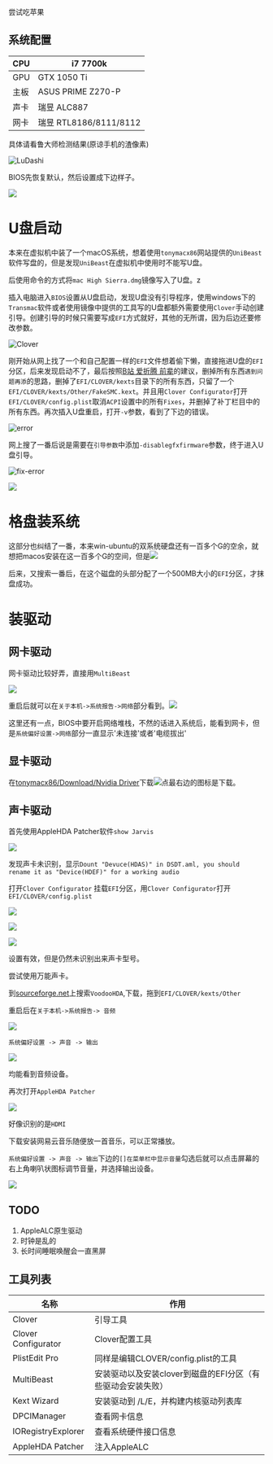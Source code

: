 尝试吃苹果



## 系统配置

| CPU  | i7 7700k    |
| ---- | ----------- |
| GPU  | GTX 1050 Ti |
| 主板 | ASUS PRIME Z270-P |
| 声卡    | 瑞昱 ALC887            |
| 网卡     | 瑞昱 RTL8186/8111/8112            |

具体请看鲁大师检测结果(原谅手机的渣像素)

![LuDashi](/images/20190513/LuDashi.jpg)

BIOS先恢复默认，然后设置成下边样子。

![](/images/20190513/BIOS-config.jpg)


# U盘启动

本来在虚拟机中装了一个macOS系统，想着使用`tonymacx86`网站提供的`UniBeast`软件写盘的，但是发现`UniBeast`在虚拟机中使用时不能写U盘。

后使用命令的方式将`mac High Sierra.dmg`镜像写入了U盘。z

插入电脑进入`BIOS`设置从U盘启动，发现U盘没有引导程序，使用windows下的`Transmac`软件或者使用镜像中提供的工具写的U盘都额外需要使用`Clover`手动创建引导。创建引导的时候只需要写成`EFI`方式就好，其他的无所谓，因为后边还要修改参数。

![Clover](/images/20190513/Clover.png)

刚开始从网上找了一个和自己配置一样的`EFI`文件想着偷下懒，直接拖进U盘的`EFI`分区，后来发现启动不了，最后按照[B站 爱折腾 前辈](https://www.bilibili.com/video/av8653761?from=search&seid=87555593627717333)的建议，删掉所有东西`遇到问题再添`的思路，删掉了`EFI/CLOVER/kexts`目录下的所有东西，只留了一个`EFI/CLOVER/kexts/Other/FakeSMC.kext`。并且用`Clover Configurator`打开`EFI/CLOVER/config.plist`取消`ACPI`设置中的所有`Fixes`，并删掉了补丁栏目中的所有东西。再次插入U盘重启，打开`-v`参数，看到了下边的错误。

![error](/images/20190513/error.jpg)

网上搜了一番后说是需要在`引导参数`中添加`-disablegfxfirmware`参数，终于进入U盘引导。

![fix-error](/images/20190513/fix-error.png)

![](/images/20190513/machine-select.png)

# 格盘装系统

这部分也纠结了一番，本来win-ubuntu的双系统硬盘还有一百多个G的空余，就想把macos安装在这一百多个G的空间，但是![](/images/20190513/mopan-error.png)

后来，又搜索一番后，在这个磁盘的头部分配了一个500MB大小的`EFI`分区，才抹盘成功。

# 装驱动

## 网卡驱动

网卡驱动比较好弄，直接用`MultiBeast`

![](/images/20190513/Network.png)

重启后就可以在`关于本机->系统报告->网络`部分看到。![](images/20190513/Network-1.png)

这里还有一点，BIOS中要开启网络堆栈，不然的话进入系统后，能看到网卡，但是`系统偏好设置->网络`部分一直显示'未连接'或者'电缆拔出'

## 显卡驱动 

在[tonymacx86/Download/Nvidia Driver](https://www.tonymacx86.com/nvidia-drivers/)下载![](/images/20190513/NvidisDriver.png)点最右边的图标是下载。



## 声卡驱动

首先使用AppleHDA Patcher软件`show Jarvis`

![](/images/20190513/Audio-0.png)

发现声卡未识别，显示`Dount "Devuce(HDAS)" in DSDT.aml, you should rename it as "Device(HDEF)" for a working audio`

打开`Clover Configurator` 挂载`EFI`分区，用`Clover Configurator`打开`EFI/CLOVER/config.plist`

![](/images/20190513/Audio-1.png)

![](/images/20190513/Audio-2.png)

![](/images/20190513/Audio-3.png)

设置有效，但是仍然未识别出来声卡型号。

尝试使用万能声卡。

到[sourceforge.net](https://sourceforge.net/projects/voodoohda/)上搜索`VoodooHDA`,下载，拖到`EFI/CLOVER/kexts/Other`

重启后在`关于本机->系统报告-> 音频`

![](images/20190513/Audio-4.png)

`系统偏好设置 -> 声音 -> 输出`

![](/images/20190513/Audio-5.png)

均能看到音频设备。

再次打开`AppleHDA Patcher`

![](/images/20190513/Audio-6.png)



好像识别的是`HDMI`

下载安装网易云音乐随便放一首音乐，可以正常播放。

`系统偏好设置 -> 声音 -> 输出`下边的`[]在菜单栏中显示音量`勾选后就可以点击屏幕的右上角喇叭状图标调节音量，并选择输出设备。

![](/images/20190513/Audio-7.png)

## TODO

1. AppleALC原生驱动
2. 时钟是乱的
3. 长时间睡眠唤醒会一直黑屏

## 工具列表

| 名称   | 作用     |
| ------ | -------- |
| Clover | 引导工具 |
|Clover Configurator|Clover配置工具|
|PlistEdit Pro| 同样是编辑CLOVER/config.plist的工具|
|MultiBeast| 安装驱动以及安装clover到磁盘的EFI分区（有些驱动会安装失败）|
|Kext Wizard| 安装驱动到 /L/E，并构建内核驱动列表库|
|DPCIManager|查看网卡信息|
|IORegistryExplorer|查看系统硬件接口信息|
|AppleHDA Patcher| 注入AppleALC|


